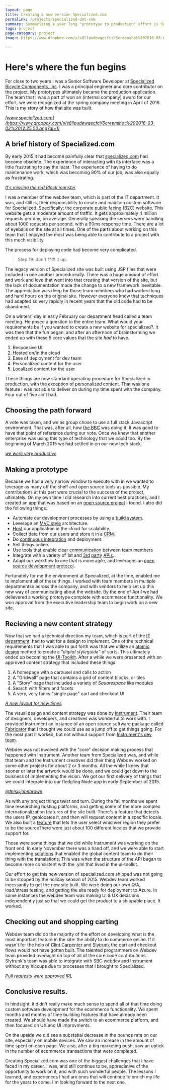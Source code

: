 ```yaml
---
layout: page
title: Creating a new version Specialized.com 
permalink: /projects/specialized-dot-com
summary: Summarizing a year long "prototype to production" effort is hard.
tags: project
page-category: project
image: https://www.dropbox.com/s/s8llpudewqecfci/Screenshot%202016-03-02%2012.25.00.png?dl=1

---
```



# Here's where the fun begins 

For close to two years I was a Senior Software Developer at <a href="https://www.specialized.com">Specialized Bicycle Components, Inc</a>.  I was a principal engineer and core contributor on the project. My prototypes ultimately became the production application. The team that I was a part of won an (internal company) award for our effort. we were recognized at the spring company meeting in April of 2016.  This is my story of how that site was built.

_[www.specialized.com](https://www.dropbox.com/s/s8llpudewqecfci/Screenshot%202016-03-02%2012.25.00.png?dl=1)_

## A brief history of Specialized.com

By early 2015 it had become painfully clear that <a href="http://www.specialized.com">specialized.com</a> had become obsolete. The experience of interacting with its interface was a little frustrating to say the least. The experience of having to do maintenance work, which was becoming 80% of our job, was also equally as frustrating.

_[It's missing the red Block monster](/images/legacy.specialized.png)_

 I was a member of the webdev team, which is part of the IT department. It was, and still is, their responsibility to create and maintain custom software for Specialized. Specifically: the corporate public facing (B2C) website. This website gets a moderate amount of traffic. It gets approximately 4 million requests per day, on average. Generally speaking the servers were handling about 1000 requests per second, with a 90ms response time. There are a lot of eyeballs on the site at all times.  One of the parts about working on this team that I enjoyed the most was being able to contribute to a project with this much visibility.

The process for deploying code had become very complicated. 
  
> Step 19: don't f*#! it up.

The legacy version of Specialized site was built using JSP files that were included in one another procedureally. There was a huge amount of effort and work and love that went into that creating that version of the site, but the lack of documentation made the change to a new framework inevitable. The appreciation was deep for those team members who had worked long and hard hours on the original site. However everyone knew that techniques had adapted so very rapidly in recent years that the old code had to be abandoned.

On a winters' day in early February our department head called a team meeting. He posed a question to the entire team: What would your requirements be if you wanted to create a new website for specialized?. It was then that the fun began, and after an afternoon of brainstorming we ended up with these 5 core values that the site _had_ to have.
  
1. Responsive UI
2. Hosted on/in the cloud
3. Ease of deployment for dev team
4. Personalized content for the user
5. Localized content for the user

These things are now standard operating procedure for Specialized in production, with the exception of personalized content. That was one feature I was not able to deliver on during my time spent with the company. Four out of five ain't bad.

## Choosing the path forward
  
A vote was taken, and we as group chose to use a full stack Javascript environment. That was, after all, how <a href="http://www.bbc.co.uk/blogs/internet/entries/47a96d23-ae04-444e-808f-678e6809765d">the BBC</a> was doing it. It was good to have that point of reference during our vote. Once we knew that another enterprise was using this type of technology that we could too. By the beginning of March 2015 we had settled in on our new tech stack.

_[we were very productive](/images/prototyping-2.jpg)_

## Making a prototype
  
Because we had a very narrow window to execute with in we wanted to leverage as many off the shelf and open source tools as possible. My contributions at this part were crucial to the success of the project, ultimately. On my own time I did research into current best practices, and I created an app that was based on an <a href="https://github.com/petecoop/generator-express">open source project</a> I found. I also did the following things:

  
* Automate our development processes by using a <a href="http://gulpjs.com/">build system</a>.
* Leverage an <a href="https://expressjs.com/">MVC style</a> architecture.
* <a href="https://heroku.com">Host</a> our application in the cloud for scalability.
* Collect data from our users and store it in a <a href="http://www.salesforce.com/">CRM</a>.
* Do <a href="https://circleci.com/">continuous integration</a> and deployment.
* Sell things online.
* Use tools that enable clear <a href="https://slack.com">communication</a> between team members
* Integrate with a variety of 1st and <a href="https://contentful.com">3rd</a> <a href="https://algolia.com">party</a> <a href="https://greenhouse.io">APIs</a>.
* Adapt our workflow to one that is more agile, and leverages an <a href="https://github.com/thoughtbot/guides/tree/master/protocol/git">open source development protocol</a>.

 Fortunately for me the environment at Specialized, at the time, enabled me to implement all of these things. I worked with team members in multiple departmentsn across the company, and with vendors to help set up this new way of communicating about the website. By the end of April we had delievered a working prototype complete with ecommerce functionality. We won approval from the executive leadership team to begin work on a new site.
 
## Recieving a new content strategy
  
Now that we had a technical direction my team, which is part of the <a href="https://instagram.fsnc1-2.fna.fbcdn.net/t51.2885-15/e35/13696622_998316140266884_948495325_n.jpg?ig_cache_key=MTMwMjI2NTczNzY0NjE1NzE3OA%3D%3D.2">IT department</a>, had to wait for a design to implement.  One of the technical requirements that I was able to put forth was that we utilize an <a href="http://bradfrost.com/blog/post/atomic-web-design/">atomic design</a> method to create a <em>"digital styleguide"</em> of sorts. This ultimately ended up becoming the <a href="/projects/ui-toolkit">UI-Toolkit</a>.  After a while we were presented with an approved content strategy that included these things

1. A homepage with a carousel and calls to action
2. A "Gridwall" page that contains a grid of content blocks, or tiles
3. A "Story" page that included a variety of _Squarespace_ like modules
4. Search with filters and facets
5. A very, very fancy "single page" cart and checkout UI
  
_[A new layout for new times](/images/sbc-mtb.png)_

The visual design and content strategy was done by <a href="http://instrument.com">Instrument</a>.  Their team of designers, developers, and creatives was wonderful to work with. I provided Instrument an instance of an open source software package called <a href="https://fbrctr.github.io/">Fabricator</a> that I thought we could use as a jump off to get things going. For the most part it worked, but not without support from <a href="https://github.com/Instrument/fabricator-assemble">Instrument's dev team</a>.
 
Webdev was not involved with the "core" decision making process that happened with Instrument. Another team from Specialized was, and while that team and the Instrument creatives did their thing Webdev worked on some other projects for about 2 or 3 months. All the while I knew that sooner or later the artwork would be done, and we could get down to the buisness of implementing the vision.  We got our first delivery of things that we could integrate into our fledgling Node app in early September of 2015.

_[@thisisjohnbrown](/images/jb-innout.jpg)_
 
As with any project things twist and turn. During the fall months we spent time researching hosting platforms, and getting some of the more complex internationalization features of the site built.  There's a feature that detects the users IP, geolocates it, and then will request content in a specific locale. We also built a <a href="https://www.specialized.com/change-region">feature</a> that lets the user select whichver region they prefer to be the sourceThere were just about 100 different locales that we provide support for.

Those were some things that we did while Instrument was working on the front end. In early November there was a hand off, and we were able to start implementing <a href="/projects/spceialized-cms/">solutions</a> that enabled the global content team to do their thing with the translations. This was when the structure of the API began to become more consistent with the .yml that lived in the ui-toolkit.


Our effort to get this new version of specialized.com shipped was not going to be stopped by the holiday season of 2015. Webdev team worked incessantly to get the new site built. We were doing our own Q/A, load/stress testing, and getting the site ready for deployment to Azure. In some instances the webdev team was making UI &amp; UX decisions independently just so that we could get the product to a shippable place. It worked.

## Checking out and shopping carting

Webdev team did do the majority of the effort on developing what is the most important feature in the site: the ability to do commerce online. If it wasn't for the help of <a href="https://twitter.com/ClintCodes">Clint Carpenter</a> and <a href="http://slytrunk.com">Slytrunk</a> the cart and checkout flows would not have gotten built.  The talented programmers on Webdev team provided oversight on top of all of the core code contributions. Slytrunk's team was able to integrate with SBC webdev and Instrument without any hiccups due to processes that I brought to Specialized.

_[Pull requests were approved IRL](/images/approved.jpg)_

## Conclusive results.
In hindsight, it didn't really make much sense to spend all of that time doing custom software development for the ecommerce functionality. We spent months and months of time building features that have already been created.  We should have made the switch to an ecommerce platform, and then focused on UX and UI improvments.

On the upside we did see a substatial decrease in the bounce rate on our site, especially on mobile devices. We saw an increase in the amount of time spent on each page.  We also, after a big marketing push, saw an uptick in the number of ecommerce transactions that were completed.

Creating Specialized.com was one of the biggest challenges that i have faced in my career. I was, and still continue to be, appreciative of the opportunity to work on it, and with such wonderful people.  The lessons I learned, and experiences I had are ones that will continue to enrich my life for the years to come. I'm looking forward to the next one.
